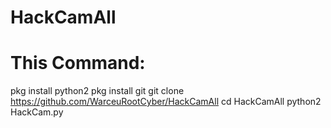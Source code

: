 # HackCamAll

# This Command:
pkg install python2
pkg install git
git clone https://github.com/WarceuRootCyber/HackCamAll
cd HackCamAll
python2 HackCam.py
